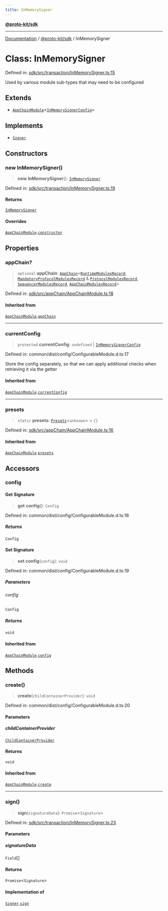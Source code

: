 ```yaml
---
title: InMemorySigner
---
```


[**@proto-kit/sdk**](../README.md)

***

[Documentation](../../../README.md) / [@proto-kit/sdk](../README.md) / InMemorySigner

# Class: InMemorySigner

Defined in: [sdk/src/transaction/InMemorySigner.ts:15](https://github.com/proto-kit/framework/blob/b953c754e500c62f01fbbd6d09adfb2f5577269d/packages/sdk/src/transaction/InMemorySigner.ts#L15)

Used by various module sub-types that may need to be configured

## Extends

- [`AppChainModule`](AppChainModule.md)\<[`InMemorySignerConfig`](../interfaces/InMemorySignerConfig.md)\>

## Implements

- [`Signer`](../interfaces/Signer.md)

## Constructors

### new InMemorySigner()

> **new InMemorySigner**(): [`InMemorySigner`](InMemorySigner.md)

Defined in: [sdk/src/transaction/InMemorySigner.ts:19](https://github.com/proto-kit/framework/blob/b953c754e500c62f01fbbd6d09adfb2f5577269d/packages/sdk/src/transaction/InMemorySigner.ts#L19)

#### Returns

[`InMemorySigner`](InMemorySigner.md)

#### Overrides

[`AppChainModule`](AppChainModule.md).[`constructor`](AppChainModule.md#constructors)

## Properties

### appChain?

> `optional` **appChain**: [`AppChain`](AppChain.md)\<[`RuntimeModulesRecord`](../../module/type-aliases/RuntimeModulesRecord.md), [`MandatoryProtocolModulesRecord`](../../protocol/type-aliases/MandatoryProtocolModulesRecord.md) & [`ProtocolModulesRecord`](../../protocol/type-aliases/ProtocolModulesRecord.md), [`SequencerModulesRecord`](../../sequencer/type-aliases/SequencerModulesRecord.md), [`AppChainModulesRecord`](../type-aliases/AppChainModulesRecord.md)\>

Defined in: [sdk/src/appChain/AppChainModule.ts:18](https://github.com/proto-kit/framework/blob/b953c754e500c62f01fbbd6d09adfb2f5577269d/packages/sdk/src/appChain/AppChainModule.ts#L18)

#### Inherited from

[`AppChainModule`](AppChainModule.md).[`appChain`](AppChainModule.md#appchain)

***

### currentConfig

> `protected` **currentConfig**: `undefined` \| [`InMemorySignerConfig`](../interfaces/InMemorySignerConfig.md)

Defined in: common/dist/config/ConfigurableModule.d.ts:17

Store the config separately, so that we can apply additional
checks when retrieving it via the getter

#### Inherited from

[`AppChainModule`](AppChainModule.md).[`currentConfig`](AppChainModule.md#currentconfig)

***

### presets

> `static` **presets**: [`Presets`](../../common/type-aliases/Presets.md)\<`unknown`\> = `{}`

Defined in: [sdk/src/appChain/AppChainModule.ts:16](https://github.com/proto-kit/framework/blob/b953c754e500c62f01fbbd6d09adfb2f5577269d/packages/sdk/src/appChain/AppChainModule.ts#L16)

#### Inherited from

[`AppChainModule`](AppChainModule.md).[`presets`](AppChainModule.md#presets)

## Accessors

### config

#### Get Signature

> **get** **config**(): `Config`

Defined in: common/dist/config/ConfigurableModule.d.ts:18

##### Returns

`Config`

#### Set Signature

> **set** **config**(`config`): `void`

Defined in: common/dist/config/ConfigurableModule.d.ts:19

##### Parameters

###### config

`Config`

##### Returns

`void`

#### Inherited from

[`AppChainModule`](AppChainModule.md).[`config`](AppChainModule.md#config)

## Methods

### create()

> **create**(`childContainerProvider`): `void`

Defined in: common/dist/config/ConfigurableModule.d.ts:20

#### Parameters

##### childContainerProvider

[`ChildContainerProvider`](../../common/interfaces/ChildContainerProvider.md)

#### Returns

`void`

#### Inherited from

[`AppChainModule`](AppChainModule.md).[`create`](AppChainModule.md#create)

***

### sign()

> **sign**(`signatureData`): `Promise`\<`Signature`\>

Defined in: [sdk/src/transaction/InMemorySigner.ts:23](https://github.com/proto-kit/framework/blob/b953c754e500c62f01fbbd6d09adfb2f5577269d/packages/sdk/src/transaction/InMemorySigner.ts#L23)

#### Parameters

##### signatureData

`Field`[]

#### Returns

`Promise`\<`Signature`\>

#### Implementation of

[`Signer`](../interfaces/Signer.md).[`sign`](../interfaces/Signer.md#sign)
